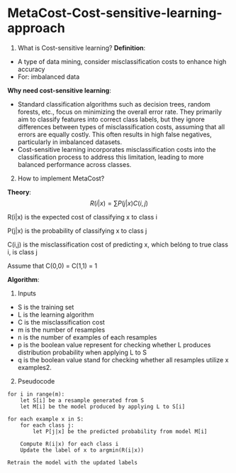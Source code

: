 ﻿# MetaCost-Cost-sensitive-learning-approach
1. What is Cost-sensitive learning?
**Definition**:

- A type of data mining, consider misclassification costs to enhance high accuracy
- For: imbalanced data

**Why need cost-sensitive learning**: 

- Standard classification algorithms such as decision trees, random forests, etc., focus on minimizing the overall error rate. They primarily aim to classify features into correct class labels, but they ignore differences between types of misclassification costs, assuming that all errors are equally costly. This often results in high false negatives, particularly in imbalanced datasets.
- Cost-sensitive learning incorporates misclassification costs into the classification process to address this limitation, leading to more balanced performance across classes.

2. How to implement MetaCost?

**Theory**: 
$$R(i|x) = \sum P(j|x)C(i,j)$$

R(i|x) is the expected cost of classifying x to class i

P(j|x) is the probability of classifying x to class j 

C(i,j) is the misclassification cost of predicting x, which belóng to true class i, is class j 

Assume that C(0,0) = C(1,1) = 1

**Algorithm**: 
1. Inputs
- S is the training set
- L is the learning algorithm
- C is the misclassification cost
- m is the number of resamples
- n is the number of examples of each resamples
- p is the boolean value represent for checking whether L produces distribution probability when applying L to S
- q is the boolean value stand for checking whether all resamples utilize x examples2.
2. Pseudocode
```pseudocode
for i in range(m):
    let S[i] be a resample generated from S
    let M[i] be the model produced by applying L to S[i]

for each example x in S:
    for each class j:
        let P[j|x] be the predicted probability from model M[i]

    Compute R(i|x) for each class i
    Update the label of x to argmin(R(i|x))

Retrain the model with the updated labels
```

